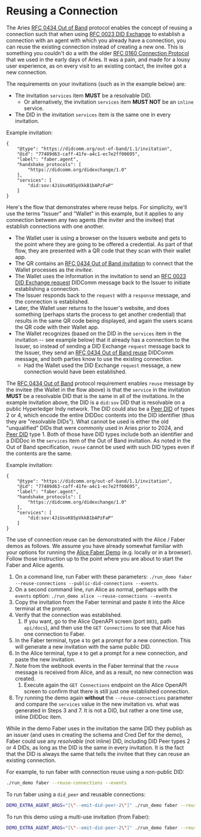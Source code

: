 # Reusing a Connection

The Aries [RFC 0434 Out of Band] protocol enables the concept of reusing a
connection such that when using [RFC 0023 DID Exchange] to establish a
connection with an agent with which you already have a connection, you can reuse
the existing connection instead of creating a new one. This is something you
couldn't do a with the older [RFC 0160 Connection Protocol] that we used in the
early days of Aries. It was a pain, and made for a lousy user experience, as on
every visit to an existing contact, the invitee got a new connection.

The requirements on your invitations (such as in the example below) are:

- The invitation `services` item **MUST** be a resolvable DID.
  - Or alternatively, the invitation `services` item **MUST NOT** be an `inline` service.
- The DID in the invitation `services` item is the same one in every invitation.

Example invitation:

```jsonc
{
    "@type": "https://didcomm.org/out-of-band/1.1/invitation",
    "@id": "77489d63-caff-41fe-a4c1-ec7e2ff00695",
    "label": "faber.agent",
    "handshake_protocols": [
        "https://didcomm.org/didexchange/1.0"
    ],
    "services": [
        "did:sov:4JiUsoK85pVkkB1bAPzFaP"
    ]
}
```

[RFC 0434 Out of Band]: https://github.com/hyperledger/aries-rfcs/tree/main/features/0434-outofband
[RFC 0023 DID Exchange]: https://github.com/hyperledger/aries-rfcs/tree/main/features/0023-did-exchange
[RFC 0160 Connection Protocol]: https://github.com/hyperledger/aries-rfcs/tree/main/features/0160-connection-protocol
[RFC 0434 Out of Band invitation]: https://github.com/hyperledger/aries-rfcs/tree/main/features/0434-outofband#invitation-httpsdidcommorgout-of-bandverinvitation
[RFC 0023 DID Exchange request]: https://github.com/hyperledger/aries-rfcs/tree/main/features/0023-did-exchange#1-exchange-request
[RFC 0434 Out of Band reuse]: https://github.com/hyperledger/aries-rfcs/tree/main/features/0434-outofband#reuse-messages

Here's the flow that demonstrates where reuse helps. For simplicity, we'll use the terms "Issuer"
and "Wallet" in this example, but it applies to any connection between any two
agents (the inviter and the invitee) that establish connections with one another.

- The Wallet user is using a browser on the Issuers website and gets to the
  point where they are going to be offered a credential. As part of that flow,
  they are presented with a QR code that they scan with their wallet app.
- The QR contains an [RFC 0434 Out of Band invitation] to connect that the
  Wallet processes as the *invitee*.
- The Wallet uses the information in the invitation to send an [RFC 0023 DID Exchange request]
  DIDComm message back to the Issuer to initiate establishing a connection.
- The Issuer responds back to the `request` with a `response` message, and the
  connection is established.
- Later, the Wallet user returns to the Issuer's website, and does something
  (perhaps starts the process to get another credential) that results in the
  same QR code being displayed, and again the users scans the QR code with their
  Wallet app.
- The Wallet recognizes (based on the DID in the `services` item in the
  invitation -- see example below) that it already has a connection to the
  Issuer, so instead of sending a DID Exchange `request` message back to the
  Issuer, they send an [RFC 0434 Out of Band reuse] DIDComm message, and both
  parties know to use the existing connection.
  - Had the Wallet used the DID Exchange `request` message, a new connection
    would have been established.

The [RFC 0434 Out of Band] protocol requirement enables `reuse` message by the
invitee (the Wallet in the flow above) is that the `service` in the invitation
**MUST** be a resolvable DID that is the same in all of the invitations. In the
example invitation above, the DID is a `did:sov` DID that is resolvable on a public
Hyperledger Indy network. The DID could also be a [Peer DID] of types 2 or 4,
which encode the entire DIDDoc contents into the DID identifier (thus they are
"resolvable DIDs"). What cannot be used is either the old "unqualified" DIDs
that were commonly used in Aries prior to 2024, and [Peer DID] type 1. Both of
those have DID types include both an identifier and a DIDDoc in the `services`
item of the Out of Band invitation. As noted in the Out of Band specification,
`reuse` cannot be used with such DID types even if the contents are the same.

[Peer DID]: https://identity.foundation/peer-did-method-spec/

Example invitation:

```jsonc
{
    "@type": "https://didcomm.org/out-of-band/1.1/invitation",
    "@id": "77489d63-caff-41fe-a4c1-ec7e2ff00695",
    "label": "faber.agent",
    "handshake_protocols": [
        "https://didcomm.org/didexchange/1.0"
    ],
    "services": [
        "did:sov:4JiUsoK85pVkkB1bAPzFaP"
    ]
}
```

The use of connection reuse can be demonstrated with the Alice / Faber demos as
follows. We assume you have already somewhat familiar with your options for
running the [Alice Faber Demo] (e.g. locally or in a browser). Follow those
instruction up to the point where you are about to start the Faber and Alice agents.

[Alice Faber Demo]: ../demo/README.md

1. On a command line, run Faber with these parameters: `./run_demo faber
   --reuse-connections --public-did-connections --events`.
2. On a second command line, run Alice as normal, perhaps with the `events`
   option: `./run_demo alice --reuse-connections --events`
3. Copy the invitation from the Faber terminal and paste it into the Alice
   terminal at the prompt.
4. Verify that the connection was established.
   1. If you want, go to the Alice OpenAPI screen (port `8031`, path
      `api/docs`), and then use the `GET Connections` to see that Alice has one
      connection to Faber.
5. In the Faber terminal, type `4` to get a prompt for a new connection. This
   will generate a new invitation with the same public DID.
6. In the Alice terminal, type `4` to get a prompt for a new connection, and
   paste the new invitation.
7. Note from the webhook events in the Faber terminal that the `reuse` message
   is received from Alice, and as a result, no new connection was created.
   1. Execute again the `GET Connections` endpoint on the Alice OpenAPI screen
      to confirm that there is still just one established connection.
8. Try running the demo again **without** the `--reuse-connections` parameter and
   compare the `services` value in the new invitation vs. what was generated in
   Steps 3 and 7. It is not a DID, but rather a one time use, inline DIDDoc
   item.

While in the demo Faber uses in the invitation the same DID they publish as an
issuer (and uses in creating the schema and Cred Def for the demo), Faber could
use any *resolvable* (not inline) DID, including DID Peer types 2 or 4 DIDs, as
long as the DID is the same in every invitation. It is the fact that the DID is
always the same that tells the invitee that they can reuse an existing connection.

For example, to run faber with connection reuse using a non-public DID:

``` bash
./run_demo faber --reuse-connections --events
```

To run faber using a `did_peer` and reusable connections:

``` bash
DEMO_EXTRA_AGENT_ARGS="[\"--emit-did-peer-2\"]" ./run_demo faber --reuse-connections --events
```

To run this demo using a multi-use invitation (from Faber):

``` bash
DEMO_EXTRA_AGENT_ARGS="[\"--emit-did-peer-2\"]" ./run_demo faber --reuse-connections --multi-use-invitations --events
```
